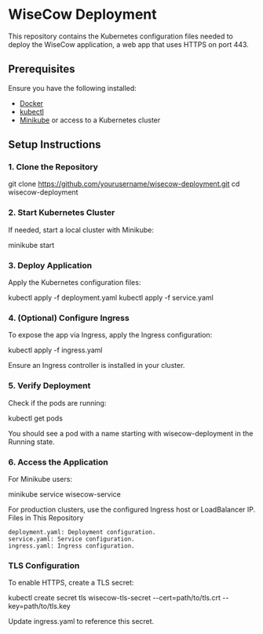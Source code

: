 # WiseCow Deployment

This repository contains the Kubernetes configuration files needed to deploy the WiseCow application, a web app that uses HTTPS on port 443.

## Prerequisites

Ensure you have the following installed:

- [Docker](https://www.docker.com/get-started)
- [kubectl](https://kubernetes.io/docs/tasks/tools/install-kubectl/)
- [Minikube](https://minikube.sigs.k8s.io/docs/start/) or access to a Kubernetes cluster

## Setup Instructions

### 1. Clone the Repository

git clone https://github.com/yourusername/wisecow-deployment.git
cd wisecow-deployment

### 2. Start Kubernetes Cluster

If needed, start a local cluster with Minikube:


minikube start

### 3. Deploy Application

Apply the Kubernetes configuration files:



kubectl apply -f deployment.yaml
kubectl apply -f service.yaml

### 4. (Optional) Configure Ingress

To expose the app via Ingress, apply the Ingress configuration:



kubectl apply -f ingress.yaml

Ensure an Ingress controller is installed in your cluster.
### 5. Verify Deployment

Check if the pods are running:



kubectl get pods

You should see a pod with a name starting with wisecow-deployment in the Running state.
### 6. Access the Application

For Minikube users:



minikube service wisecow-service

For production clusters, use the configured Ingress host or LoadBalancer IP.
Files in This Repository

    deployment.yaml: Deployment configuration.
    service.yaml: Service configuration.
    ingress.yaml: Ingress configuration.

### TLS Configuration

To enable HTTPS, create a TLS secret:



kubectl create secret tls wisecow-tls-secret --cert=path/to/tls.crt --key=path/to/tls.key

Update ingress.yaml to reference this secret.
